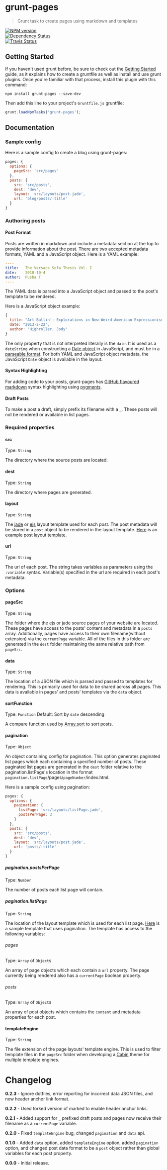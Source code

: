 # grunt-pages
> Grunt task to create pages using markdown and templates

[![NPM version](https://badge.fury.io/js/grunt-pages.png)](http://badge.fury.io/js/grunt-pages)  
[![Dependency Status](https://gemnasium.com/ChrisWren/grunt-pages.png)](https://gemnasium.com/ChrisWren/grunt-pages)   
[![Travis Status](https://travis-ci.org/ChrisWren/grunt-pages.png?branch=master)](https://travis-ci.org/ChrisWren/grunt-pages)

## Getting Started
If you haven't used grunt before, be sure to check out the [Getting Started](http://gruntjs.com/getting-started) guide, as it explains how to create a gruntfile as well as install and use grunt plugins. Once you're familiar with that process, install this plugin with this command:
```shell
npm install grunt-pages --save-dev
```

Then add this line to your project's `Gruntfile.js` gruntfile:

```javascript
grunt.loadNpmTasks('grunt-pages');
```

## Documentation
### Sample config
Here is a sample config to create a blog using grunt-pages:
```js
pages: {
  options: {
    pageSrc: 'src/pages'
  },
  posts: {
    src: 'src/posts',
    dest: 'dev',
    layout: 'src/layouts/post.jade',
    url: 'blog/posts/:title' 
  }
}
```
### Authoring posts

#### Post Format
Posts are written in markdown and include a metadata section at the top to provide information about the post. There are two accepted metadata formats, YAML and a JavaScript object. Here is a YAML example:
```yaml
----
title:   The Versace Sofa Thesis Vol. I
date:    2010-10-4
author:  Pusha T
----
```
The YAML data is parsed into a JavaScript object and passed to the post's template to be rendered.

Here is a JavaScript object example:
```js
{
  title: "Art Ballin': Explorations in New-Weird-American Expressionism",
  date: "2013-2-22",
  author: "Highroller, Jody"
}
```
The only property that is not interpreted literally is the `date`. It is used as a `dateString` when constructing a [Date object](https://developer.mozilla.org/en-US/docs/JavaScript/Reference/Global_Objects/Date) in JavaScript, and must be in a [parseable format](https://developer.mozilla.org/en-US/docs/JavaScript/Reference/Global_Objects/Date/parse). For both YAML and JavaScript object metadata, the JavaScript `Date` object is available in the layout.

#### Syntax Highlighting
For adding code to your posts, grunt-pages has [GitHub flavoured markdown](https://help.github.com/articles/github-flavored-markdown) syntax highlighting using [pygments](http://pygments.org/).

#### Draft Posts
To make a post a draft, simply prefix its filename with a `_`. These posts will not be rendered or available in list pages.

### Required properties
#### src
Type: `String`

The directory where the source posts are located.

#### dest
Type: `String`

The directory where pages are generated. 

#### layout
Type: `String`

The [jade](https://github.com/visionmedia/jade) or [ejs](https://github.com/visionmedia/ejs) layout template used for each post. The post metadata will be stored in a `post` object to be rendered in the layout template. [Here](https://github.com/ChrisWren/grunt-pages/blob/master/test/fixtures/jade/layouts/post.jade) is an example post layout template.

#### url
Type: `String`

The url of each post. The string takes variables as parameters using the `:variable` syntax. Variable(s) specified in the url are required in each post's metadata.

### Options

#### pageSrc
Type: `String`

The folder where the ejs or jade source pages of your website are located. These pages have access to the posts' content and metadata in a `posts` array. Additionally, pages have access to their own filename(without extension) via the `currentPage` variable. All of the files in this folder are generated in the `dest` folder maintaining the same relative path from `pageSrc`.

#### data
Type: `String`

The location of a JSON file which is parsed and passed to templates for rendering. This is primarily used for data to be shared across all pages. This data is available in pages' and posts' templates via the `data` object.

#### sortFunction
Type: `Function` Default: Sort by `date` descending

A compare function used by [Array.sort](https://developer.mozilla.org/en-US/docs/Web/JavaScript/Reference/Global_Objects/Array/sort) to sort posts. 

#### pagination
Type: `Object`

An object containing config for pagination. This option generates paginated list pages which each containing a specified number of posts. These paginated list pages are generated in the `dest` folder relative to the pagination.listPage's location in the format `pagination.listPage`/pages/`pageNumber`/index.html.

Here is a sample config using pagination:

```js
pages: {
  options: {
    pagination: {
      listPage: 'src/layouts/listPage.jade',
      postsPerPage: 3
    }
  },
  posts: {
    src: 'src/posts',
    dest: 'dev',
    layout: 'src/layouts/post.jade',
    url: 'posts/:title'
  }
}
```

##### pagination.postsPerPage
Type: `Number`

The number of posts each list page will contain.

##### pagination.listPage
Type: `String`

The location of the layout template which is used for each list page. [Here](https://github.com/ChrisWren/grunt-pages/blob/master/test/fixtures/jade/pages/blog/index.jade) is a sample template that uses pagination. The template has access to the following variables:

###### pages
Type: `Array` of `Object`s

An array of page objects which each contain a `url` property. The page currently being rendered also has a `currentPage` boolean property.

###### posts
Type: `Array` of `Object`s

An array of post objects which contains the `content` and metadata properties for each post.

#### templateEngine
Type: `String`

The file extension of the page layouts' template engine. This is used to filter template files in the `pageSrc` folder when developing a [Cabin](http://colinwren.github.io/Cabin/) theme for multiple template engines.

# Changelog

**0.2.3** - Ignore dotfiles, error reporting for incorrect data JSON files, and new header anchor link format.

**0.2.2** - Used forked version of marked to enable header anchor links.

**0.2.1** - Added support for `_` prefixed draft posts and pages now receive their filename as a `currentPage` variable.

**0.2.0** - Fixed `templateEngine` bug, changed `pagination` and `data` api.

**0.1.0** - Added `data` option, added `templateEngine` option, added `pagination` option, and changed post data format to be a `post` object rather than global variables for each post property.

**0.0.0** - Initial release.

